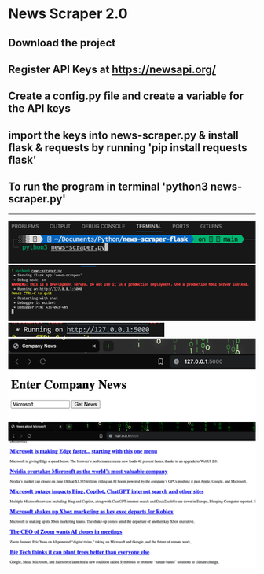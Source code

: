 # News Scraper 2.0

## Download the project

## Register API Keys at https://newsapi.org/

## Create a config.py file and create a variable for the API keys

## import the keys into news-scraper.py & install flask & requests by running 'pip install requests flask'

## To run the program in terminal 'python3 news-scraper.py'

--- 
<img src="photo1.png" />

<img src="photo2.png" />

<img src="photo3.png" />

<img src="photo4.png" />

<img src="photo5.png" />
